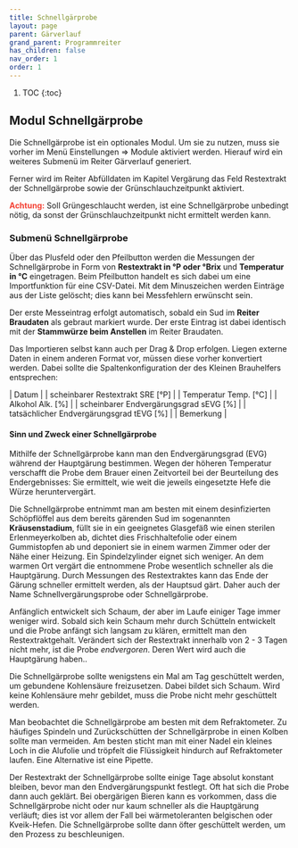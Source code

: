 ```yaml
---
title: Schnellgärprobe
layout: page
parent: Gärverlauf
grand_parent: Programmreiter
has_children: false
nav_order: 1
order: 1
---
```


1. TOC
{:toc}

## Modul Schnellgärprobe

Die Schnellgärprobe ist ein optionales Modul. Um sie zu nutzen, muss sie vorher im Menü Einstellungen => Module aktiviert werden. Hierauf wird ein weiteres Submenü im Reiter Gärverlauf generiert.

Ferner wird im Reiter Abfülldaten im Kapitel Vergärung das Feld Restextrakt der Schnellgärprobe sowie der Grünschlauchzeitpunkt aktiviert.

<span style="color: #f44336">**Achtung:**</span> Soll Grüngeschlaucht werden, ist eine Schnellgärprobe unbedingt nötig, da sonst der Grünschlauchzeitpunkt nicht ermittelt werden kann.

### Submenü Schnellgärprobe

Über das Plusfeld oder den Pfeilbutton werden die Messungen der Schnellgärprobe in Form von **Restextrakt in °P oder °Brix** und **Temperatur in °C** eingetragen. Beim Pfeilbutton handelt es sich dabei um eine Importfunktion für eine CSV-Datei. Mit dem Minuszeichen werden Einträge aus der Liste gelöscht; dies kann bei Messfehlern erwünscht sein.

Der erste Messeintrag erfolgt automatisch, sobald ein Sud im **Reiter Braudaten** als gebraut markiert wurde. Der erste Eintrag ist dabei identisch mit der **Stammwürze beim Anstellen** im Reiter Braudaten.

Das Importieren selbst kann auch per Drag & Drop erfolgen. Liegen externe Daten in einem anderen Format vor, müssen diese vorher konvertiert werden. Dabei sollte die Spaltenkonfiguration der des Kleinen Brauhelfers entsprechen:

| Datum |
| scheinbarer Restextrakt SRE [°P] |
| Temperatur Temp. [°C] |
| Alkohol Alk. [%] |
| scheinbarer Endvergärungsgrad sEVG [%] |
| tatsächlicher Endvergärungsgrad tEVG [%] |
| Bemerkung |

#### Sinn und Zweck einer Schnellgärprobe

Mithilfe der Schnellgärprobe kann man den Endvergärungsgrad (EVG) während der Hauptgärung bestimmen. Wegen der höheren Temperatur verschafft die Probe dem Brauer einen Zeitvorteil bei der Beurteilung des Endergebnisses: Sie ermittelt, wie weit die jeweils eingesetzte Hefe die Würze heruntervergärt.

Die Schnellgärprobe entnimmt man am besten mit einem desinfizierten Schöpflöffel aus dem bereits gärenden Sud im sogenannten **Kräusenstadium**, füllt sie in ein geeignetes Glasgefäß wie einen sterilen Erlenmeyerkolben ab, dichtet dies Frischhaltefolie oder einem Gummistopfen ab und deponiert sie in einem warmen Zimmer oder der Nähe einer Heizung. Ein Spindelzylinder eignet sich weniger. An dem warmen Ort vergärt die entnommene Probe wesentlich schneller als die Hauptgärung. Durch Messungen des Restextraktes kann das Ende der Gärung schneller ermittelt werden, als der Hauptsud gärt. Daher auch der Name Schnellvergärungsprobe oder Schnellgärprobe.

Anfänglich entwickelt sich Schaum, der aber im Laufe einiger Tage immer weniger wird. Sobald sich kein Schaum mehr durch Schütteln entwickelt und die Probe anfängt sich langsam zu klären, ermittelt man den Restextraktgehalt. Verändert sich der Restextrakt innerhalb von 2 - 3 Tagen nicht mehr, ist die Probe _endvergoren_. Deren Wert wird auch die Hauptgärung haben..

Die Schnellgärprobe sollte wenigstens ein Mal am Tag geschüttelt werden, um gebundene Kohlensäure freizusetzen. Dabei bildet sich Schaum. Wird keine Kohlensäure mehr gebildet, muss die Probe nicht mehr geschüttelt werden.

Man beobachtet die Schnellgärprobe am besten mit dem Refraktometer. Zu häufiges Spindeln und Zurückschütten der Schnellgärprobe in einen Kolben sollte man vermeiden. Am besten sticht man mit einer Nadel ein kleines Loch in die Alufolie und tröpfelt die Flüssigkeit hindurch auf Refraktometer laufen. Eine Alternative ist eine Pipette.

Der Restextrakt der Schnellgärprobe sollte einige Tage absolut konstant bleiben, bevor man den Endvergärungspunkt festlegt. Oft hat sich die Probe dann auch geklärt. Bei obergärigen Bieren kann es vorkommen, dass die Schnellgärprobe nicht oder nur kaum schneller als die Hauptgärung verläuft; dies ist vor allem der Fall bei wärmetoleranten belgischen oder Kveik-Hefen. Die Schnellgärprobe sollte dann öfter geschüttelt werden, um den Prozess zu beschleunigen.
